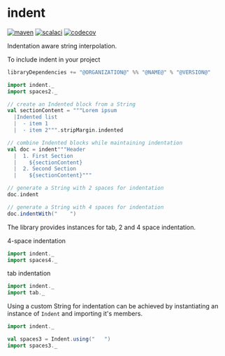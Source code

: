 # indent

[![maven](https://maven-badges.herokuapp.com/maven-central/com.github.benoitlouy/indent_2.13/badge.svg)](https://search.maven.org/artifact/com.github.benoitlouy/indent_2.13)
[![scalaci](https://github.com/benoitlouy/indent/workflows/Scala%20CI/badge.svg)](https://github.com/benoitlouy/indent/actions?query=workflow%3A%22Scala+CI%22)
[![codecov](https://codecov.io/gh/benoitlouy/indent/branch/master/graph/badge.svg)](https://codecov.io/gh/benoitlouy/indent)

Indentation aware string interpolation.

To include indent in your project

```scala
libraryDependencies += "@ORGANIZATION@" %% "@NAME@" % "@VERSION@"
```

```scala mdoc
import indent._
import spaces2._

// create an Indented block from a String
val sectionContent = """Lorem ipsum
  |Indented list
  |  - item 1
  |  - item 2""".stripMargin.indented

// combine Indented blocks while maintaining indentation
val doc = indent"""Header
  |  1. First Section
  |    ${sectionContent}
  |  2. Second Section
  |    ${sectionContent}"""

// generate a String with 2 spaces for indentation
doc.indent

// generate a String with 4 spaces for indentation
doc.indentWith("    ")
```

The library provides instances for tab, 2 and 4 space indentation.

4-space indentation
```scala
import indent._
import spaces4._
```

tab indentation
```scala
import indent._
import tab._
```

Using a custom String for indentation can be achieved by instantiating an instance of `Indent` and importing it's members.

```scala
import indent._

val spaces3 = Indent.using("   ")
import spaces3._
```
